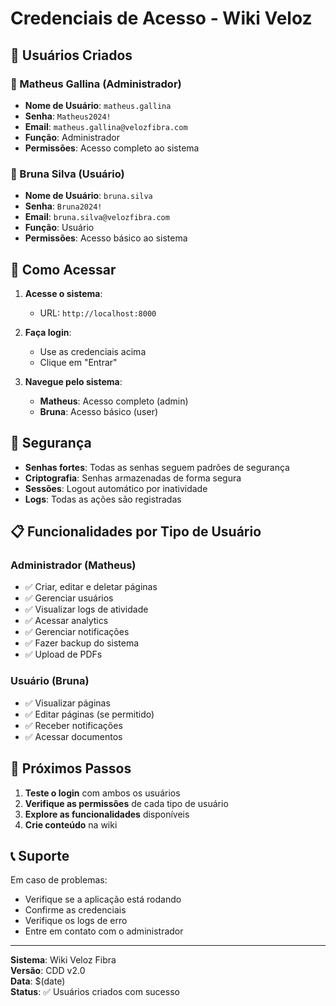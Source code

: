 # Credenciais de Acesso - Wiki Veloz

## 👥 Usuários Criados

### 👤 Matheus Gallina (Administrador)

- **Nome de Usuário**: `matheus.gallina`
- **Senha**: `Matheus2024!`
- **Email**: `matheus.gallina@velozfibra.com`
- **Função**: Administrador
- **Permissões**: Acesso completo ao sistema

### 👤 Bruna Silva (Usuário)

- **Nome de Usuário**: `bruna.silva`
- **Senha**: `Bruna2024!`
- **Email**: `bruna.silva@velozfibra.com`
- **Função**: Usuário
- **Permissões**: Acesso básico ao sistema

## 🚀 Como Acessar

1. **Acesse o sistema**:

   - URL: `http://localhost:8000`

2. **Faça login**:

   - Use as credenciais acima
   - Clique em "Entrar"

3. **Navegue pelo sistema**:
   - **Matheus**: Acesso completo (admin)
   - **Bruna**: Acesso básico (user)

## 🔐 Segurança

- **Senhas fortes**: Todas as senhas seguem padrões de segurança
- **Criptografia**: Senhas armazenadas de forma segura
- **Sessões**: Logout automático por inatividade
- **Logs**: Todas as ações são registradas

## 📋 Funcionalidades por Tipo de Usuário

### Administrador (Matheus)

- ✅ Criar, editar e deletar páginas
- ✅ Gerenciar usuários
- ✅ Visualizar logs de atividade
- ✅ Acessar analytics
- ✅ Gerenciar notificações
- ✅ Fazer backup do sistema
- ✅ Upload de PDFs

### Usuário (Bruna)

- ✅ Visualizar páginas
- ✅ Editar páginas (se permitido)
- ✅ Receber notificações
- ✅ Acessar documentos

## 🎯 Próximos Passos

1. **Teste o login** com ambos os usuários
2. **Verifique as permissões** de cada tipo de usuário
3. **Explore as funcionalidades** disponíveis
4. **Crie conteúdo** na wiki

## 📞 Suporte

Em caso de problemas:

- Verifique se a aplicação está rodando
- Confirme as credenciais
- Verifique os logs de erro
- Entre em contato com o administrador

---

**Sistema**: Wiki Veloz Fibra  
**Versão**: CDD v2.0  
**Data**: $(date)  
**Status**: ✅ Usuários criados com sucesso
